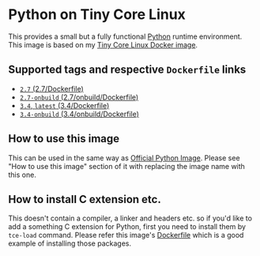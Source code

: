 Python on Tiny Core Linux
=========================

This provides a small but a fully functional [Python](https://www.python.org/) runtime environment. This image is based on my [Tiny Core Linux Docker image](https://registry.hub.docker.com/u/tatsushid/tinycore/).

## Supported tags and respective `Dockerfile` links

- [`2.7` (2.7/Dockerfile)](https://github.com/tatsushid/docker-tinycore-python/blob/master/2.7/Dockerfile)
- [`2.7-onbuild` (2.7/onbuild/Dockerfile)](https://github.com/tatsushid/docker-tinycore-python/blob/master/2.7/onbuild/Dockerfile)
- [`3.4`, `latest` (3.4/Dockerfile)][Latest Dockerfile]
- [`3.4-onbuild` (3.4/onbuild/Dockerfile)](https://github.com/tatsushid/docker-tinycore-python/blob/master/3.4/onbuild/Dockerfile)

## How to use this image

This can be used in the same way as [Official Python Image](https://registry.hub.docker.com/_/python/). Please see "How to use this image" section of it with replacing the image name with this one.

## How to install C extension etc.

This doesn't contain a compiler, a linker and headers etc. so if you'd like to add a something C extension for Python, first you need to install them by `tce-load` command. Please refer this image's [Dockerfile][Latest Dockerfile] which is a good example of installing those packages.

[Latest Dockerfile]: https://github.com/tatsushid/docker-tinycore-python/blob/master/3.4/Dockerfile
